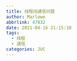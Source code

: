 ```yaml
---
title: 线程间通信问题
author: Marlowe
abbrlink: 47832
date: 2021-04-16 21:15:10
tags: 
  - 线程
  - 通信
categories: JUC
---
```


<!--more-->


